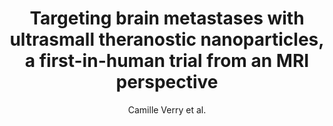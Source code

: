 ---
cat: ciel
subcat: midas
bestof: false
author: Camille Verry et al.
title: Targeting brain metastases with ultrasmall theranostic nanoparticles, a first-in-human trial from an MRI perspective
journal: Science Advances
year: 2020
type: article
url: https -//advances.sciencemag.org/lookup/doi/10.1126/sciadv.aay5279
doi: 10.1126/sciadv.aay5279
---
